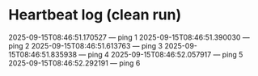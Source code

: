 # Heartbeat log (clean run)
2025-09-15T08:46:51.170527 — ping 1
2025-09-15T08:46:51.390030 — ping 2
2025-09-15T08:46:51.613763 — ping 3
2025-09-15T08:46:51.835938 — ping 4
2025-09-15T08:46:52.057917 — ping 5
2025-09-15T08:46:52.292191 — ping 6

